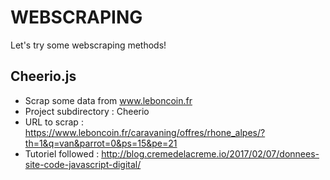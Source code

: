 # WEBSCRAPING
Let's try some webscraping methods!

## Cheerio.js
- Scrap some data from www.leboncoin.fr
- Project subdirectory : Cheerio
- URL to scrap : https://www.leboncoin.fr/caravaning/offres/rhone_alpes/?th=1&q=van&parrot=0&ps=15&pe=21
- Tutoriel followed : http://blog.cremedelacreme.io/2017/02/07/donnees-site-code-javascript-digital/